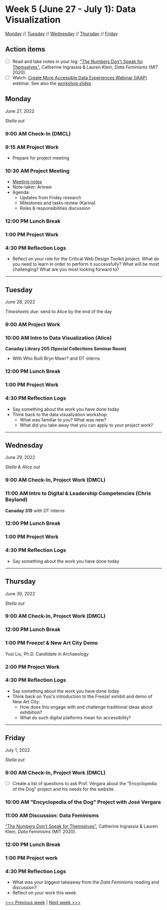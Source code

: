# Week 5 (June 27 - July 1): Data Visualization

[Monday](#monday) // [Tuesday](#tuesday) // [Wednesday](#wednesday) // [Thursday](#thursday) // [Friday](#friday)

## Action items
- [ ] Read and take notes in your log: ["The Numbers Don't Speak for Themselves"](https://data-feminism.mitpress.mit.edu/pub/czq9dfs5/release/3), Catherine Ingrassia & Lauren Klein, *Data Feminisms* (MIT 2020).
- [ ] Watch: [Create More Accessible Data Experiences Webinar (IAAP)](https://www.youtube.com/watch?v=BMr_p9eESpY) webinar. See also the [workshop slides](https://g3ict-my.sharepoint.com/:p:/g/personal/events_accessibilityassociation_org/ETTsa9u-85RHpXVsbIsnzUoBu6hqL6CI3_L86lXy56x7GA?rtime=nO3dHTxV2kg)

## Monday
June 27, 2022

*Stella out*

### 9:00 AM Check-In (DMCL)

### 9:15 AM Project Work
- Prepare for project meeting

### 10:30 AM Project Meeting
- [Meeting notes](https://brynmawr.sharepoint.com/:w:/s/dssf/EaP48Y-n3RlFsQqSd4O42pEBsDETlHeNBtzRzBI7l6MNNA?e=J6Ru1a)
- Note-taker: Arlowe
- Agenda:
  - Updates from Friday research
  - Milestones and tasks review (Karina)
  - Roles & responsibilities discussion

### 12:00 PM Lunch Break

### 1:00 PM Project Work

### 4:30 PM Reflection Logs
- Reflect on your role for the Critical Web Design Toolkit project. What do you need to learn in order to perform it successfully? What will be most challenging? What are you most looking forward to?
 
---

## Tuesday
June 28, 2022

*Timesheets due*: send to Alice by the end of the day


### 9:00 AM Project Work

### 10:00 AM Intro to Data Visualization (Alice)

**Canaday Library 205 (Special Collections Seminar Room)**

- With Who Built Bryn Mawr? and DT interns

### 12:00 PM Lunch Break

### 1:00 PM Project Work

### 4:30 PM Reflection Logs
- Say something about the work you have done today
- Think back to the data visualization workshop: 
  - What was familiar to you? What was new? 
  - What did you take away that you can apply to your project work?

---

## Wednesday
June 29, 2022

*Stella & Alice out*

### 9:00 AM Check-In, Project Work (DMCL)

### 11:00 AM Intro to Digital & Leadership Competencies (Chris Boyland)

**Canaday 315** with DT interns

### 12:00 PM Lunch Break

### 1:00 PM Project Work

### 4:30 PM Reflection Logs
- Say something about the work you have done today

---

## Thursday
June 30, 2022

*Stella out*

### 9:00 AM Check-In, Project Work (DMCL)

### 12:00 PM Lunch Break

### 1:00 PM Freeze! & New Art City Demo

Yusi Liu, Ph.D. Candidate in Archaeology

### 2:00 PM Project Work

### 4:30 PM Reflection Logs
- Say something about the work you have done today
- Think back on Yusi's introduction to the Freeze! exhibit and demo of New Art City:
  - How does this engage with and challenge traditional ideas about exhibition?
  - What do such digital platforms mean for accessibility?

---

## Friday
July 1, 2022

*Stella out*

### 9:00 AM Check-In, Project Work (DMCL)
- [ ] Create a list of questions to ask Prof. Vergara about the "Encyclopedia of the Dog" project and his needs for the website.

### 10:00 AM "Encyclopedia of the Dog" Project with José Vergara

### 11:00 AM Discussion: Data Feminisms
["The Numbers Don't Speak for Themselves"](https://data-feminism.mitpress.mit.edu/pub/czq9dfs5/release/3), Catherine Ingrassia & Lauren Klein, *Data Feminisms* (MIT 2020).

### 12:00 PM Lunch Break

### 1:00 PM Project work

### 4:30 PM Reflection Logs
- What was your biggest takeaway from the *Data Feminisms* reading and discussion?
- Reflect on your work this week.

[<<< Previous week](04-design.md) | [Next week >>>](06-exhib.md)

